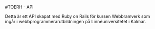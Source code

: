 #TOERH - API

Detta är ett API skapat med Ruby on Rails för kursen Webbramverk som ingår i webbprogrammerarutbildningen på Linnéuniversitetet i Kalmar.
